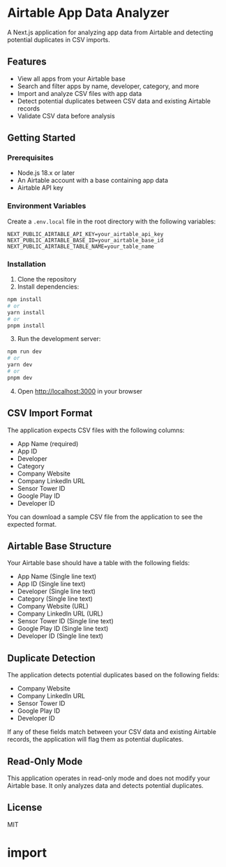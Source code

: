 # Airtable App Data Analyzer

A Next.js application for analyzing app data from Airtable and detecting potential duplicates in CSV imports.

## Features

- View all apps from your Airtable base
- Search and filter apps by name, developer, category, and more
- Import and analyze CSV files with app data
- Detect potential duplicates between CSV data and existing Airtable records
- Validate CSV data before analysis

## Getting Started

### Prerequisites

- Node.js 18.x or later
- An Airtable account with a base containing app data
- Airtable API key

### Environment Variables

Create a `.env.local` file in the root directory with the following variables:

```
NEXT_PUBLIC_AIRTABLE_API_KEY=your_airtable_api_key
NEXT_PUBLIC_AIRTABLE_BASE_ID=your_airtable_base_id
NEXT_PUBLIC_AIRTABLE_TABLE_NAME=your_table_name
```

### Installation

1. Clone the repository
2. Install dependencies:

```bash
npm install
# or
yarn install
# or
pnpm install
```

3. Run the development server:

```bash
npm run dev
# or
yarn dev
# or
pnpm dev
```

4. Open [http://localhost:3000](http://localhost:3000) in your browser

## CSV Import Format

The application expects CSV files with the following columns:

- App Name (required)
- App ID
- Developer
- Category
- Company Website
- Company LinkedIn URL
- Sensor Tower ID
- Google Play ID
- Developer ID

You can download a sample CSV file from the application to see the expected format.

## Airtable Base Structure

Your Airtable base should have a table with the following fields:

- App Name (Single line text)
- App ID (Single line text)
- Developer (Single line text)
- Category (Single line text)
- Company Website (URL)
- Company LinkedIn URL (URL)
- Sensor Tower ID (Single line text)
- Google Play ID (Single line text)
- Developer ID (Single line text)

## Duplicate Detection

The application detects potential duplicates based on the following fields:

- Company Website
- Company LinkedIn URL
- Sensor Tower ID
- Google Play ID
- Developer ID

If any of these fields match between your CSV data and existing Airtable records, the application will flag them as potential duplicates.

## Read-Only Mode

This application operates in read-only mode and does not modify your Airtable base. It only analyzes data and detects potential duplicates.

## License

MIT
# import
